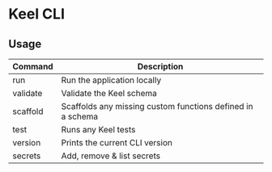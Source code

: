 # Keel CLI

## Usage

| Command    | Description                                                         |
| ---------- | ------------------------------------------------------------------- |
| run        | Run the application locally                                         |
| validate   | Validate the Keel schema                                            |
| scaffold   | Scaffolds any missing custom functions defined in a schema          |
| test       | Runs any Keel tests                                                 |
| version    | Prints the current CLI version                                      |
| secrets    | Add, remove & list secrets                                         |
